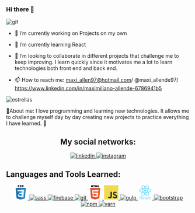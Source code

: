 ### Hi there 👋

![gif](https://user-images.githubusercontent.com/82886698/127077899-bafe86b3-0bf6-4001-b449-bdbf0c0e43c4.gif)

- 🔭 I’m currently working on Projects on my own
- 🌱 I’m currently learning React

- 👯 I’m looking to collaborate in different projects that challenge me to keep improving.
I learn quickly since it motivates me a lot to learn technologies both front end and back end.

- 📫 How to reach me: maxi_allen97@hotmail.com/ @maxi_allende97/ https://www.linkedin.com/in/maximiliano-allende-6786941b5

![estrellas](https://user-images.githubusercontent.com/82886698/127089695-53ebd6e4-c1fc-402c-89db-fcbcc5a03ba6.gif)


🙈About me: I love programming and learning new technologies.
It allows me to challenge myself day by day creating new projects to practice everything I have learned. 🙉
<div align="center"> <h2>My social networks:</h2> </div>
<div align="center"> <a href="https://www.linkedin.com/in/maximiliano-allende-6786941b5" target="_blank"> <img src="https://user-images.githubusercontent.com/82886698/127078747-8780bc5c-d393-4d3e-8a10-8b2c0703472a.png" alt="linkedin" width="40" height="40"> </a>
<a href="https://www.instagram.com/maxi_allende97/" target="_blank"> <img src="https://user-images.githubusercontent.com/82886698/127082612-a2c8c148-c5a2-4dbc-8d56-02b1cf8d1df7.png" alt="instagram" width="40" height="40"> </a>
</div>
  
<h2>Languages and Tools Learned:</h2>
<p align="center"> <a href="https://www.w3schools.com/css/" target="_blank"> <img src="https://raw.githubusercontent.com/devicons/devicon/master/icons/css3/css3-original-wordmark.svg" alt="css3" width="40" height="40"/> </a> <a href="https://www.w3schools.com/sass/" target="_blank"> <img src="https://user-images.githubusercontent.com/82886698/127081783-9f0a6cdc-e893-4750-a5b5-d5479b4fadad.png" alt="sass" width="40" height="40"/> </a> <a href="https://firebase.google.com/" target="_blank"> <img src="https://www.vectorlogo.zone/logos/firebase/firebase-icon.svg" alt="firebase" width="40" height="40"/> </a> <a href="https://git-scm.com/" target="_blank"> <img src="https://www.vectorlogo.zone/logos/git-scm/git-scm-icon.svg" alt="git" width="40" height="40"/> </a>  <a href="https://www.w3schools.com/html/" target="_blank"> <img src="https://raw.githubusercontent.com/devicons/devicon/master/icons/html5/html5-original-wordmark.svg" alt="html5" width="40" height="40"/> </a> <a href="https://developer.mozilla.org/en-US/docs/Web/JavaScript" target="_blank"> <img src="https://raw.githubusercontent.com/devicons/devicon/master/icons/javascript/javascript-original.svg" alt="javascript" width="40" height="40"/> </a> <a href="https://gulpjs.com/" target="_blank"> <img src="https://user-images.githubusercontent.com/82886698/127082150-9d74c053-0d93-4646-ade5-5f35cfb68420.png" alt="gulp" width="40" height="40"/> </a>
 <a href="https://reactjs.org/" target="_blank"> <img src="https://raw.githubusercontent.com/devicons/devicon/master/icons/react/react-original-wordmark.svg" alt="react" width="40" height="40"/> </a> <a href="https://getbootstrap.com/" target="_blank"> <img src="https://user-images.githubusercontent.com/82886698/127082304-d7b7f05f-ed51-4010-90de-2963b7ebe094.png" alt="bootstrap" width="40" height="40"/> </a> <a href="https://www.npmjs.com/" target="_blank"> <img src="https://user-images.githubusercontent.com/82886698/127082841-a40c86be-86eb-4302-9e4d-1de65afe292d.png" alt="npm" width="40" height="40"/> </a> <a href="https://yarnpkg.com/" target="_blank"> <img src="https://user-images.githubusercontent.com/82886698/127083318-9a6fd844-bbe9-4b81-abde-45b888e3270a.png" alt="yarn" width="40" height="40"/> </a></p>
 
